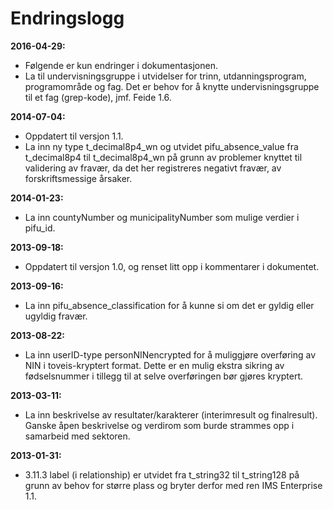 # Endringslogg

**2016-04-29:**

* Følgende er kun endringer i dokumentasjonen.
* La til undervisningsgruppe i utvidelser for trinn, utdanningsprogram, programområde og fag. Det er behov for å knytte undervisningsgruppe til et fag (grep-kode), jmf. Feide 1.6. 

**2014-07-04:**  

* Oppdatert til versjon 1.1.
* La inn ny type t_decimal8p4_wn og utvidet pifu_absence_value fra t_decimal8p4 til t_decimal8p4_wn på grunn av problemer knyttet til validering av fravær, da det her registreres negativt fravær, av forskriftsmessige årsaker.

**2014-01-23:**  

* La inn countyNumber og municipalityNumber som mulige verdier i pifu_id.

**2013-09-18:**  

* Oppdatert til versjon 1.0, og renset litt opp i kommentarer i dokumentet.

**2013-09-16:**  

* La inn pifu_absence_classification for å kunne si om det er gyldig eller ugyldig fravær.

**2013-08-22:**  

* La inn userID-type personNINencrypted for å muliggjøre overføring av NIN i toveis-kryptert format. Dette er en mulig ekstra sikring av fødselsnummer i tillegg til at selve overføringen bør gjøres kryptert.

**2013-03-11:**  

* La inn beskrivelse av resultater/karakterer (interimresult og finalresult). Ganske åpen beskrivelse og verdirom som burde strammes opp i samarbeid med sektoren.

**2013-01-31:**  

* 3.11.3 label (i relationship) er utvidet fra t_string32 til t_string128 på grunn av behov for større plass og bryter derfor med ren IMS Enterprise 1.1.
